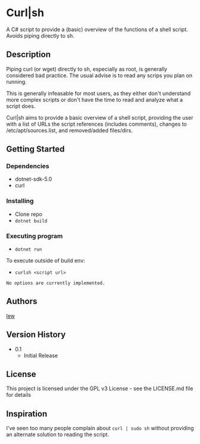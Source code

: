 # Curl|sh

A C# script to provide a (basic) overview of the functions of a shell script. Avoids piping directly to sh.

## Description

Piping curl (or wget) directly to sh, especially as root, is generally considered bad practice. 
The usual advise is to read any scrips you plan on running.

This is generally infeasable for most users, as they either don't understand more complex scripts or don't have the time to read and analyze what a script does.

Curl|sh aims to provide a basic overview of a shell script, providing the user with a list of URLs the script references (includes comments), changes to /etc/apt/sources.list, and removed/added files/dirs.


## Getting Started

### Dependencies

* dotnet-sdk-5.0
* curl


### Installing

* Clone repo
* `dotnet build`

### Executing program

* `dotnet run`

To execute outside of build env: 
* `curlsh <script url>` 
```
No options are currently implemented.
```

## Authors

[lew](https://github.com/lewisdoesstuff)


## Version History

* 0.1
    * Initial Release

## License

This project is licensed under the GPL v3 License - see the LICENSE.md file for details

## Inspiration
I've seen too many people complain about `curl | sudo sh` without providing an alternate solution to reading the script.
